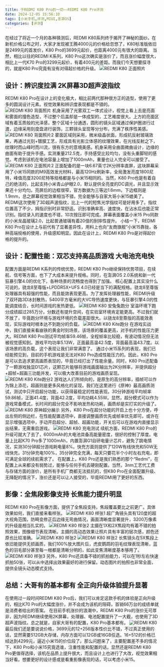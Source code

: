 ```yaml
---
title: 于REDMI K80 Pro的一切——REDMI K80 Pro评测
date: 2024-12-05 15:56:10
tags: [小米手机,评测,MIUI,澎湃OS]
categories: [评测]
---
```


在经过了将近一个月的各种猜测后，REDMI K80系列终于揭开了神秘的面纱。在新机价格公布之时，大家才发现被王腾4000元的价格给忽悠了，K80标准版依旧是2499元的首发价，K80 Pro的3699元起价，也距离4000元有很大的距离。
当然，相比以往的REDMI K系列，K80 Pro这次确实是涨价了，而且涨价幅度很大，相比上一代K70 Pro的3299元起价，有着400元的差距。而我们今天想要探寻的，就是K80 Pro究竟有没有对得起价格的升级。
![REDMI K80 正面照片](/public/img/REDMI-K80Pro-1.png)
## 设计：辨识度拉满 2K屏幕3D超声波指纹
REDMI K80 Pro在设计上的变化极大，相比前两代那种很方正的造型，使用了更多的圆润设计元素。视觉效果和辨识度表现都是不错的。
![REDMI K80 背面照片](/public/img/REDMI-K80Pro-2.png)
机身采用了光雾双工一体式设计，视觉上看上去是亮面和雾面的撞色造型，不过整个后盖却是一体成型的，工艺难度很大。上方的亮面区域有着玉质般的光泽感，整个区域十分通透，圆形的镜头区域通过保护圈进行过渡，边缘采用刻度盘进行装饰，三颗镜头呈现等分分布，充满了秩序性美感。
![REDMI K80 背面照片2](/public/img/REDMI-K80Pro-3.png)
雾面区域则采用，微米级晶状面，形成抗反射玻璃效果，再通过光刻+镀膜工艺，形成具有光影立体感的纹理效果，在光线反射之下，纹理时而山峰时而川流，很有东方的意境美感。机身采用全曲面微曲设计，边缘的曲面有助于提升手感。实测重量212.5克，手持感受比较均匀，没有头重脚轻的感觉。考虑到该机在电池容量上增加了1000mAh，重量也让人完全可以接受了。
![REDMI K80 正面照片2](/public/img/REDMI-K80Pro-4.png)
正面配备的是一块6.67英寸2K分辨率直屏，这块屏幕采用了小米15同款的M9高效发光材料，最高120Hz刷新率，全局激发亮度1800尼特，峰值亮度3200尼特等规格都是与小米15相同的。当然，K80 Pro也是有着自己的绝活的，比起支持小米青山护眼2.0，默认提供全亮度的DC调光，并且显示效果还十分均匀。亮屏后的边框很窄，官方数据为三等边1.6mm，下边框则是1.9mm，总之屏幕视觉效果相当不错，完全能够与自家大哥小米15媲美了。
REDMI这次使用了3D超声波指纹，比上一代的短焦光学指纹可是好用多了。指纹位置高了不少，拇指识别时非常舒适。识别准确率高、速度快，在沾水后也能正常识别。指纹录入的速度也不错，10次按压即可完成。屏幕表面覆盖小米15 Pro同款的小米龙晶玻璃2.0，比起普通玻璃有着20倍的耐摔性提升。
小结一下，REDMI K80 Pro在设计上与前代有了显著差异性，用料上也向“友商旗舰”小米15靠拢，各种高端规格的使用，升级感知明显。因此在设计上，REDMI K80 Pro是对得起价格的提升的。
## 设计：配置性能：双芯支持高品质游戏 大电池充电快
配置方面是REDMI K系列的传统优势，REDMI K80 Pro继续保持优势项目，在续航、信号等方面，也下了大成本来提升规格。同时，在澎湃OS 2.0系统和新一代狂暴引擎4.0的优化下，各种场景的流畅度也得到了加强。
核心配置上其实没什么可说的，骁龙8至尊版+LPDDR5X+UFS 4.0已经是当下的满配规格。骁龙8至尊版处理器具有超强的性能，而且能效表现更高。为了发挥处理器性能，REDMI升级了双环路3D冰封散热，5400平方毫米的大VC导热速度更快，与狂暴引擎4.0的性能调度结合，长时间游戏的发热更低。
![REDMI K80 安兔兔跑分](/public/img/REDMI-K80Pro-5.png)
室温环境下跑分成绩超过285万分，分数还有提升空间，在实验室环境肯定能更高。不过我们就不放了，毕竟跑分环境与游戏环境的负载差距很大。以骁龙8至尊版的高能效表现，实际游戏时根本达不到跑分的负载。
![REDMI K80 Kite跑分](/public/img/REDMI-K80Pro-6.png)
在游戏实战中，我们直接来看崩铁的黄金时刻场景，该场景的覆盖更高，对手机的性能压力更大。REDMI K80 Pro测试平均帧率59.46帧，全程帧率比较稳，有波动情况但无法被视觉感知到。游戏平均功率5.13W，正面最高温42.5度，背面最高温43.7度。以该场景的高负载，这个表现让我们非常满意了。
通过小米15系列的表现，我们已经能预见到，目前的手机游戏是无法对K80 Pro造成性能压力的。因此，K80 Pro是可以去追求更高画质表现的，毕竟已经打出了性能余量。同时，K80 Pro还配备了一颗游戏独显D1芯片，这颗芯片能够将游戏画面输出为2K分辨率，并提供超分+超帧+超画三功能并发，可以极大改善目前的游戏画质呈现。
![REDMI K80 Kite跑分2](/public/img/REDMI-K80Pro-7.png)
游戏达人们所倾向的，是原生的高分辨率，插帧可以作为锦上添花，超画则是更多风格化的呈现。我们在这里进行《原神》最高画质测试，测试中只开启超分功能，以获得最稳定的性能表现。30分钟游戏平均帧率59.86帧，正面41.4度，背面42.2度，平均功耗4.55W。显然，超分模式可以作为游戏常备模式，长时间的超分完全不影响发热和功耗，画质却是实打实的升级了。
![REDMI K80 原神超分展示](/public/img/REDMI-K80Pro-8.png)
另外，K80 Pro在超分功能的开启上也十分方便，呼出左侧的侧边栏，在性能配置选项中，直接调整画质优先或帧率优先即可。或许在显示增强选项中，手动开启超分、超帧、超画功能，开关后可以在游戏内直接显示出结果，无需重启游戏。
![REDMI K80 充电测试](/public/img/REDMI-K80Pro-9.png)
续航方面，REDMI K80 Pro的升级可就大了去了，6000mAh的大电池具备高能量密度，很好的控制了厚度。电量上比起K70 Pro多了1000mAh，内置澎湃G1自研电量计芯片，避免了跳电情况，实测30分钟超分游戏耗电量8%。快充方面则提供了120W有线快充和50W无线快充，31分钟充电100%，35分钟完全充满，每天只要花半个小时左右充电，即可满足全球的续航需求了。
在配置上，K80 Pro还是我们熟悉的那个“Redmi”，在配置上从来都没有弱势过，能够与任何手机去硬刚配置。当然，3nm工艺代工费与存储方面的涨价，是所有手机厂商都无法抵抗的，但K80 Pro在全面配置升级、无降配的情况下，涨价还是可以让人接受的，毕竟REDMI用了更好的东西。
## 影像：全焦段影像支持 长焦能力提升明显
REDMI K80 Pro在影像方面，提供了全焦段支持，焦段覆盖要比之前更广。具体效果如何，我们直接来看样张。
![REDMI K80 样张1](/public/img/REDMI-K80Pro-10.png)
超广角镜头具有120度的超大视角范围，防畸变修正后边缘无弯曲情况，画面清晰度显著提升，3200万像素的升级是相当扎实的。
![REDMI K80 样张2](/public/img/REDMI-K80Pro-11.png)
主摄在1X和2X焦段均有着不错的拍照效果，图像细节表现清晰。主摄的高动态效果让照片具有丰富的层次感，颜色还原也比较准确。
![REDMI K80 样张2](/public/img/REDMI-K80Pro-12.png)
![REDMI K80 样张2](/public/img/REDMI-K80Pro-13.png)
长焦镜头在5X焦段上依旧能提供无损画质，我们100%放大图片后，虎皮鹦鹉的羽毛纹理表现清晰，蓝色的羽毛部分甚至每一根都是清晰分明的，如此变焦清晰度基本够用了。
![REDMI K80 样张3](/public/img/REDMI-K80Pro-14.gif)
另外，K80 Pro还具备不错的抓拍能力，可以在1秒左右快速抓拍50张，可以从中选择出效果最好的进行保留。动态图片的拍照也非常全面，提供全镜头动态模式支持。
## 总结：大哥有的基本都有 全正向升级体验提升显著
在使用过一段时间REDMI K80 Pro后，我们可以肯定这款手机的体验是正向升级的，相比K70 Pro的大幅度涨价，并不会成为该机的阻碍，首销66万台的成绩单就是消费者给出的答案。
在目前手机涨价的浪潮中，REDMI K80 Pro的涨价无可厚非，因为REDMI继续使用2K屏幕，处理器、电池配置提升了一大截，也使用了3D超声波指纹。总之就是，自家大哥有的配置，K80 Pro基本都有。
![REDMI K80 ](/public/img/REDMI-K80Pro-15.png)
最后我们还是要说说价格，3699元的12+256版本性价比不错，不过真正使用的话，显然需要512GB大存储，内存方面可以12GB或16GB任选。16+512的价格已经达到4299元，逼近小米15的价位段了。那么问题来了，主要配置差不多的情况下，K80 Pro和小米15究竟选谁，注重性能和配置的话，显然还是REDMI K80 Pro更值得选择，该机在品质上提升很大，而且设计上也进行了大改，视觉效果相当好看。想要更好的设计感或是看重影像表现的话，可以考虑小米15。